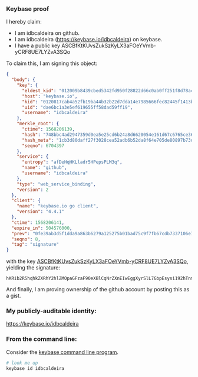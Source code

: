 ### Keybase proof

I hereby claim:

  * I am idbcaldeira on github.
  * I am idbcaldeira (https://keybase.io/idbcaldeira) on keybase.
  * I have a public key ASCBfKtKUvsZukSzKyLX3aFOeYVmb-yCRF8UE7LYZvA3SQo

To claim this, I am signing this object:

```json
{
  "body": {
    "key": {
      "eldest_kid": "012009b8439cbed5342fd950f28822d66c0ab0ff251f8d78ac3f5e6ea1001cb279140a",
      "host": "keybase.io",
      "kid": "0120817cab4a52fb19ba44b32b22d7dda14e7985666fec82445f1413b2d866f037490a",
      "uid": "dae6bc1a3e5ef619655ff58dad59ff19",
      "username": "idbcaldeira"
    },
    "merkle_root": {
      "ctime": 1568206139,
      "hash": "748bbc4ad2947359d0ea5e25cd6b24a8d6620054e161d67c6765ce367e5b52816d48d03de5cdd5fa868eb9eb94786401d2f364c88046b08950d50e0cc020aa59",
      "hash_meta": "1cb3d80daff27f3028cea52adb6b52da8f64e705de80897b73dc358e3f4d4c92",
      "seqno": 6704397
    },
    "service": {
      "entropy": "afDeHqHKLladr5HPepsPLM3q",
      "name": "github",
      "username": "idbcaldeira"
    },
    "type": "web_service_binding",
    "version": 2
  },
  "client": {
    "name": "keybase.io go client",
    "version": "4.4.1"
  },
  "ctime": 1568206141,
  "expire_in": 504576000,
  "prev": "0fe39ab3d5f1dda9a863b6279a125275b01bad75c9f7fb67cdb7337106e724de",
  "seqno": 8,
  "tag": "signature"
}
```

with the key [ASCBfKtKUvsZukSzKyLX3aFOeYVmb-yCRF8UE7LYZvA3SQo](https://keybase.io/idbcaldeira), yielding the signature:

```
hKRib2R5hqhkZXRhY2hlZMOpaGFzaF90eXBlCqNrZXnEIwEggXyrSlL7GbpEsysi192hTnmFZm/sgkRfFBOy2GbwN0kKp3BheWxvYWTESpcCCMQgD+Oas9Xx3amoY7YnmhJSdbAbrXXJ9/tnzbczcQbnJN7EIMy8f8TTVOElcdZ5n5l1lIY4qAFWB9+IXT1anNDdCFLvAgHCo3NpZ8RAdJan9+5VkFgSmtlaO17lGA55Bn5W3Sk052buopPF1beYlkOyYfLtZdDNaSJbYNV3mDdeU6u6RWxmNiFmIlCTBKhzaWdfdHlwZSCkaGFzaIKkdHlwZQildmFsdWXEILPZM1LLCbaJ/pOJ9Vdhc/kVB7B4ht31FD3aYcoCcmrUo3RhZ80CAqd2ZXJzaW9uAQ==

```

And finally, I am proving ownership of the github account by posting this as a gist.

### My publicly-auditable identity:

https://keybase.io/idbcaldeira

### From the command line:

Consider the [keybase command line program](https://keybase.io/download).

```bash
# look me up
keybase id idbcaldeira
```
